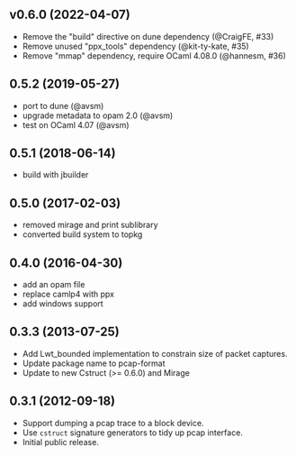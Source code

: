 ## v0.6.0 (2022-04-07)

* Remove the "build" directive on dune dependency (@CraigFE, #33)
* Remove unused "ppx_tools" dependency (@kit-ty-kate, #35)
* Remove "mmap" dependency, require OCaml 4.08.0 (@hannesm, #36)

## 0.5.2 (2019-05-27)

* port to dune (@avsm)
* upgrade metadata to opam 2.0 (@avsm)
* test on OCaml 4.07 (@avsm)

## 0.5.1 (2018-06-14)

* build with jbuilder

## 0.5.0 (2017-02-03)

* removed mirage and print sublibrary
* converted build system to topkg

## 0.4.0 (2016-04-30)

* add an opam file
* replace camlp4 with ppx
* add windows support

## 0.3.3 (2013-07-25)

* Add Lwt_bounded implementation to constrain size of packet captures.
* Update package name to pcap-format
* Update to new Cstruct (>= 0.6.0) and Mirage

## 0.3.1 (2012-09-18)

* Support dumping a pcap trace to a block device.
* Use `cstruct` signature generators to tidy up pcap interface.
* Initial public release.
